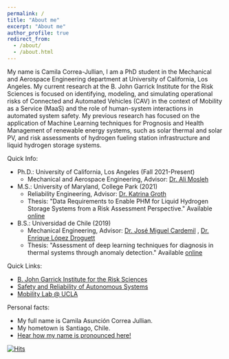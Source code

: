 ```yaml
---
permalink: /
title: "About me"
excerpt: "About me"
author_profile: true
redirect_from: 
  - /about/
  - /about.html
---
```


My name is Camila Correa-Jullian, I am a PhD student in the Mechanical and Aerospace Engineering department at University of California, Los Angeles. My current research at the B. John Garrick Institute for the Risk Sciences is focused on identifying, modeling, and simulating operational risks of Connected and Automated Vehicles (CAV) in the context of Mobility as a Service (MaaS) and the role of human-system interactions in automated system safety. My previous research has focused on the application of Machine Learning techniques for Prognosis and Health Management of renewable energy systems, such as solar thermal and solar PV, and risk assessments of hydrogen fueling station infrastructure and liquid hydrogen storage systems. 

Quick Info: 
  * Ph.D.: University of California, Los Angeles (Fall 2021-Present)
    * Mechanical and Aerospace Engineering, Advisor: [Dr. Ali Mosleh](https://scholar.google.com/citations?user=FGIZHqEAAAAJ&hl=es)
  * M.S.: University of Maryland, College Park (2021)
    * Reliability Engineering, Advisor: [Dr. Katrina Groth](https://scholar.google.com/citations?hl=es&user=KLstwMcAAAAJ)
    * Thesis: "Data Requirements to Enable PHM for Liquid Hydrogen Storage Systems from a Risk Assessment Perspective." Available [online](https://doi.org/10.13016/9v8j-cyzu)
  * B.S.: Universidad de Chile (2019)
    * Mechanical Engineering, Advisor: [Dr. José Miguel Cardemil](https://scholar.google.com/citations?user=NAoxWPEAAAAJ&hl=es) , [Dr. Enrique López Droguett](https://scholar.google.com/citations?hl=es&user=Ei4X1N8AAAAJ)
    * Thesis: "Assessment of deep learning techniques for diagnosis in thermal systems through anomaly detection." Available [online](http://repositorio.uchile.cl/handle/2250/170129)

Quick Links: 
* [B. John Garrick Institute for the Risk Sciences](https://www.risksciences.ucla.edu/)
* [Safety and Reliability of Autonomous Systems](https://www.risksciences.ucla.edu/saras)
* [Mobility Lab @ UCLA](https://mobility-lab.seas.ucla.edu/) 

Personal facts:
* My full name is Camila Asunción Correa Jullian. 
* My hometown is Santiago, Chile.
* [Hear how my name is pronounced here!](https://namedrop.io/camilacorrea) 

[![Hits](https://hits.seeyoufarm.com/api/count/incr/badge.svg?url=https%3A%2F%2Fcamcorreajullian.github.io&count_bg=%2308ACB4&title_bg=%23555555&icon=&icon_color=%23E7E7E7&title=hits&edge_flat=false)](https://hits.seeyoufarm.com)

